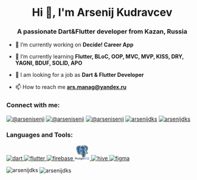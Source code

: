 <h1 align="center">Hi 👋, I'm Arsenij Kudravcev</h1>
<h3 align="center">A passionate Dart&Flutter developer from Kazan, Russia</h3>

- 🔭 I’m currently working on **Decide! Career App**

- 🌱 I’m currently learning **Flutter, BLoC, OOP, MVC, MVP, KISS, DRY, YAGNI, BDUF, SOLID, APO**

- 👯 I am looking for a job as **Dart & Flutter Developer**

- 📫 How to reach me **ars.manag@yandex.ru**

<h3 align="left">Connect with me:</h3>
<p align="left">
<a href="mailto:ars.manag@yandex.ru" target="blank"><img align="center" src="https://cdn4.iconfinder.com/data/icons/address-book-providers-in-colors/512/yandex_cyr-1024.png" alt="@arsenisenji" height="30" width="40" /></a>
<a href="https://t.me/arsenisenji" target="blank"><img align="center" src="https://www.svgrepo.com/show/452115/telegram.svg" alt="@arsenisenji" height="30" width="40" /></a>
<a href="https://instagram.com/@arsenisenji" target="blank"><img align="center" src="https://raw.githubusercontent.com/rahuldkjain/github-profile-readme-generator/master/src/images/icons/Social/instagram.svg" alt="@arsenisenji" height="30" width="40" /></a>
<a href="https://www.leetcode.com/arsenijdks" target="blank"><img align="center" src="https://raw.githubusercontent.com/rahuldkjain/github-profile-readme-generator/master/src/images/icons/Social/leet-code.svg" alt="arsenijdks" height="30" width="40" /></a>
<a href="https://dev.to/arsenijdks" target="blank"><img align="center" src="https://raw.githubusercontent.com/rahuldkjain/github-profile-readme-generator/master/src/images/icons/Social/devto.svg" alt="arsenijdks" height="30" width="40" /></a>
</p>

<h3 align="left">Languages and Tools:</h3>

<p align="left"> 
<a href="https://dart.dev" target="_blank" rel="noreferrer"> <img src="https://www.vectorlogo.zone/logos/dartlang/dartlang-icon.svg" alt="dart" width="40" height="40"/> </a>
<a href="https://flutter.dev" target="_blank" rel="noreferrer"> <img src="https://www.vectorlogo.zone/logos/flutterio/flutterio-icon.svg" alt="flutter" width="40" height="40"/> </a>
<a href="https://firebase.google.com/" target="_blank" rel="noreferrer"> <img src="https://www.vectorlogo.zone/logos/firebase/firebase-icon.svg" alt="firebase" width="40" height="40"/> </a>
<a href="https://www.postgresql.org" target="_blank" rel="noreferrer"> <img src="https://raw.githubusercontent.com/devicons/devicon/master/icons/postgresql/postgresql-original-wordmark.svg" alt="postgresql" width="40" height="40"/> 
<a href="https://hive.apache.org/" target="_blank" rel="noreferrer"> <img src="https://www.vectorlogo.zone/logos/apache_hive/apache_hive-icon.svg" alt="hive" width="40" height="40"/> </a>
<a href="https://www.figma.com/" target="_blank" rel="noreferrer"> <img src="https://www.vectorlogo.zone/logos/figma/figma-icon.svg" alt="figma" width="40" height="40"/> </a> 
</p>

<p><img align="left" src="https://github-readme-stats.vercel.app/api/top-langs?username=arsenijdks&show_icons=true&locale=en&layout=compact" alt="arsenijdks" /></p>

<p>&nbsp;<img align="center" src="https://github-readme-stats.vercel.app/api?username=arsenijdks&show_icons=true&locale=en" alt="arsenijdks" /></p>
